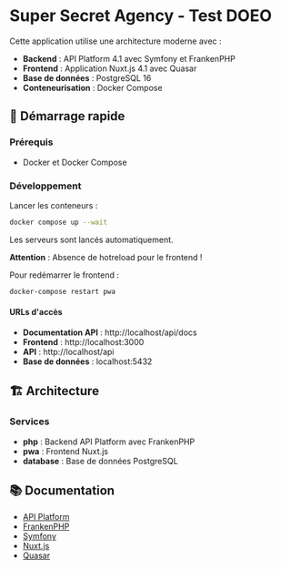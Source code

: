 # Super Secret Agency - Test DOEO

Cette application utilise une architecture moderne avec :
- **Backend** : API Platform 4.1 avec Symfony et FrankenPHP
- **Frontend** : Application Nuxt.js 4.1 avec Quasar
- **Base de données** : PostgreSQL 16
- **Conteneurisation** : Docker Compose

## 🚀 Démarrage rapide

### Prérequis
- Docker et Docker Compose

### Développement
Lancer les conteneurs :
```bash
docker compose up --wait
```
Les serveurs sont lancés automatiquement.

**Attention** : Absence de hotreload pour le frontend !

Pour redémarrer le frontend :
```bash
docker-compose restart pwa
```


#### URLs d'accès
- **Documentation API** : http://localhost/api/docs
- **Frontend** : http://localhost:3000
- **API** : http://localhost/api
- **Base de données** : localhost:5432

## 🏗️ Architecture

### Services
- **php** : Backend API Platform avec FrankenPHP
- **pwa** : Frontend Nuxt.js
- **database** : Base de données PostgreSQL

## 📚 Documentation

- [API Platform](https://api-platform.com/)
- [FrankenPHP](https://frankenphp.dev/)
- [Symfony](https://symfony.com/)
- [Nuxt.js](https://nuxt.com/)
- [Quasar](https://quasar.dev/docs/)
